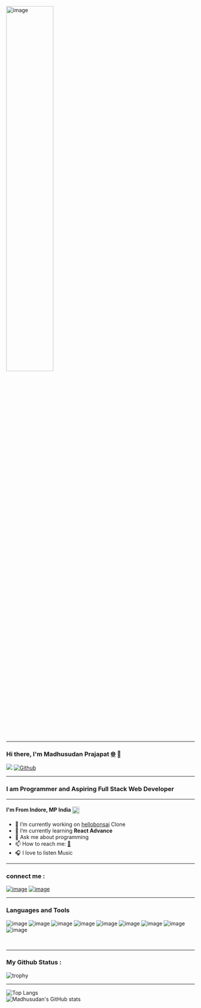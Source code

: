 
<img align="center" alt="image" src="https://contentstatic.techgig.com/thumb/msid-89803879,width-355,resizemode-4/How-to-become-a-web-developer-A-complete-guide.jpg?16474" width="50%"/>

<hr/>

### Hi there, I'm Madhusudan Prajapat [🌐](https://madhusudan0906.github.io/) 👋

![](https://visitor-badge.laobi.icu/badge?page_id=Madhusudan0906)
[![Github](https://img.shields.io/github/followers/Madhusudan0906?label=Follow&style=social)](https://github.com/Madhusudan0906)

<hr/>

### I am Programmer and Aspiring Full Stack Web Developer

<hr/>

#### I'm From Indore, MP India <img align="center" alt="image" src="https://user-images.githubusercontent.com/103635175/192430392-391f2a34-580a-4adb-bd0c-8d1fbe214089.png" width="20px"/>
- 🔭 I’m currently working on [hellobonsai](https://www.hellobonsai.com/freelance-time-tracking) Clone
- 🌱 I’m currently learning **React Advance**
- 💬 Ask me about programming
- 📫 How to reach me: [📧](mailto:prajapatmadhusudan06@gmail.com)
- 🎧 I love to listen Music

<hr/>

### connect me :

[![image](https://user-images.githubusercontent.com/103635175/192428903-a9a77a8c-371b-478b-9730-ccf3312cf517.png)](https://madhusudan0906.github.io/)
[![image](https://user-images.githubusercontent.com/103635175/192428999-336853fb-7cee-4e34-a3f7-3eb28bbb0b98.png)](https://www.linkedin.com/in/madhusudan-prajapat-918808169/)

<hr/>

### Languages and Tools

![image](https://user-images.githubusercontent.com/103635175/192426892-c2872232-2eca-44a7-a241-27d7d9e9dc7b.png)
![image](https://user-images.githubusercontent.com/103635175/192426859-97656179-3c71-4a2e-a51b-fa2045d48d14.png)
![image](https://user-images.githubusercontent.com/103635175/192426970-bdc90807-6345-4e74-a5c8-00f17e8304b2.png)
![image](https://user-images.githubusercontent.com/103635175/192427018-700b28e2-c313-40f5-9318-7321ed34b96e.png)
![image](https://user-images.githubusercontent.com/103635175/192427046-03bbbe13-8b4a-4e66-9691-45aa10b7d61f.png)
![image](https://user-images.githubusercontent.com/103635175/192427351-e99ca1d9-9919-4a3f-861e-1b1a45dea072.png)
![image](https://user-images.githubusercontent.com/103635175/192427402-ab4b8790-308c-4e9d-a757-4d5f5b6efafd.png)
![image](https://user-images.githubusercontent.com/103635175/192427429-04defce8-28c5-4186-a5e2-d32a9c95fd65.png)
![image](https://user-images.githubusercontent.com/103635175/192427477-3317aacf-a6cc-4235-87a6-9dea3f1afada.png)

<br/>
<hr/>


### My Github Status :

![trophy](https://github-profile-trophy.vercel.app/?username=Madhusudan0906)

<hr/>

![Top Langs](https://github-readme-stats.vercel.app/api/top-langs/?username=Madhusudan0906&theme=tokyonight)
<br/>
![Madhusudan's GitHub stats](https://github-readme-stats.vercel.app/api?username=Madhusudan0906&show_icons=true&theme=tokyonight)




<!--
**Madhusudan0906/Madhusudan0906** is a ✨ _special_ ✨ repository because its `README.md` (this file) appears on your GitHub profile.

Here are some ideas to get you started:

- 🔭 I’m currently working on ...
- 🌱 I’m currently learning ...
- 👯 I’m looking to collaborate on ...
- 🤔 I’m looking for help with ...
- 💬 Ask me about ...
- 📫 How to reach me: ...
- 😄 Pronouns: ...
- ⚡ Fun fact: ...
-->

